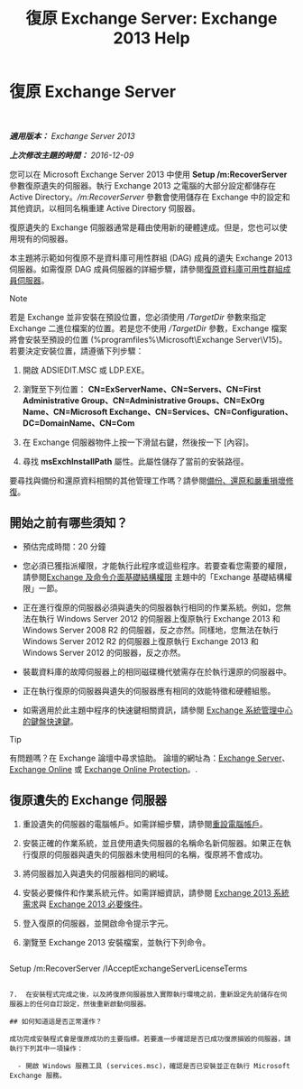 ﻿---
title: '復原 Exchange Server: Exchange 2013 Help'
TOCTitle: 復原 Exchange Server
ms:assetid: 46e9a1cf-b64c-43c3-a898-6171176da761
ms:mtpsurl: https://technet.microsoft.com/zh-tw/library/Dd876880(v=EXCHG.150)
ms:contentKeyID: 50473047
ms.date: 01/04/2018
mtps_version: v=EXCHG.150
ms.translationtype: HT
---

# 復原 Exchange Server

 

_**適用版本：** Exchange Server 2013_

_**上次修改主題的時間：** 2016-12-09_

您可以在 Microsoft Exchange Server 2013 中使用 **Setup /m:RecoverServer** 參數復原遺失的伺服器。執行 Exchange 2013 之電腦的大部分設定都儲存在 Active Directory。*/m:RecoverServer* 參數會使用儲存在 Exchange 中的設定和其他資訊，以相同名稱重建 Active Directory 伺服器。

復原遺失的 Exchange 伺服器通常是藉由使用新的硬體達成。但是，您也可以使用現有的伺服器。

本主題將示範如何復原不是資料庫可用性群組 (DAG) 成員的遺失 Exchange 2013 伺服器。如需復原 DAG 成員伺服器的詳細步驟，請參閱[復原資料庫可用性群組成員伺服器](recover-a-database-availability-group-member-server-exchange-2013-help.md)。

> [!NOTE]  
> 若是 Exchange 並非安裝在預設位置，您必須使用 <em>/TargetDir</em> 參數來指定 Exchange 二進位檔案的位置。若是您不使用 <em>/TargetDir</em> 參數，Exchange 檔案將會安裝至預設的位置 (%programfiles%\Microsoft\Exchange Server\V15)。<br />
> 若要決定安裝位置，請遵循下列步驟：
> <ol>
> <li><p>開啟 ADSIEDIT.MSC 或 LDP.EXE。</p></li>
> <li><p>瀏覽至下列位置： <strong>CN=ExServerName、CN=Servers、CN=First Administrative Group、CN=Administrative Groups、CN=ExOrg Name、CN=Microsoft Exchange、CN=Services、CN=Configuration、DC=DomainName、CN=Com</strong></p></li>
> <li><p>在 Exchange 伺服器物件上按一下滑鼠右鍵，然後按一下 [內容]。</p></li>
> <li><p>尋找 <strong>msExchInstallPath</strong> 屬性。此屬性儲存了當前的安裝路徑。</p></li>
> </ol>


要尋找與備份和還原資料相關的其他管理工作嗎？請參閱[備份、還原和嚴重損壞修復](backup-restore-and-disaster-recovery-exchange-2013-help.md)。

## 開始之前有哪些須知？

  - 預估完成時間：20 分鐘

  - 您必須已獲指派權限，才能執行此程序或這些程序。若要查看您需要的權限，請參閱[Exchange 及命令介面基礎結構權限](exchange-and-shell-infrastructure-permissions-exchange-2013-help.md) 主題中的「Exchange 基礎結構權限」一節。

  - 正在進行復原的伺服器必須與遺失的伺服器執行相同的作業系統。例如，您無法在執行 Windows Server 2012 的伺服器上復原執行 Exchange 2013 和 Windows Server 2008 R2 的伺服器，反之亦然。同樣地，您無法在執行 Windows Server 2012 R2 的伺服器上復原執行 Exchange 2013 和 Windows Server 2012 的伺服器，反之亦然。

  - 裝載資料庫的故障伺服器上的相同磁碟機代號需存在於執行還原的伺服器中。

  - 正在執行復原的伺服器與遺失的伺服器應有相同的效能特徵和硬體組態。

  - 如需適用於此主題中程序的快速鍵相關資訊，請參閱 [Exchange 系統管理中心的鍵盤快速鍵](keyboard-shortcuts-in-the-exchange-admin-center-exchange-online-protection-help.md)。


> [!TIP]  
> 有問題嗎？在 Exchange 論壇中尋求協助。 論壇的網址為：<a href="https://go.microsoft.com/fwlink/p/?linkid=60612">Exchange Server</a>、 <a href="https://go.microsoft.com/fwlink/p/?linkid=267542">Exchange Online</a> 或 <a href="https://go.microsoft.com/fwlink/p/?linkid=285351">Exchange Online Protection</a>。.




## 復原遺失的 Exchange 伺服器

1.  重設遺失的伺服器的電腦帳戶。如需詳細步驟，請參閱[重設電腦帳戶](https://go.microsoft.com/fwlink/p/?linkid=165388)。

2.  安裝正確的作業系統，並且使用遺失伺服器的名稱命名新伺服器。如果正在執行復原的伺服器與遺失的伺服器未使用相同的名稱，復原將不會成功。

3.  將伺服器加入與遺失的伺服器相同的網域。

4.  安裝必要條件和作業系統元件。如需詳細資訊，請參閱 [Exchange 2013 系統需求](exchange-2013-system-requirements-exchange-2013-help.md)與 [Exchange 2013 必要條件](exchange-2013-prerequisites-exchange-2013-help.md)。

5.  登入復原的伺服器，並開啟命令提示字元。

6.  瀏覽至 Exchange 2013 安裝檔案，並執行下列命令。
    
    ```powershell
Setup /m:RecoverServer /IAcceptExchangeServerLicenseTerms
```

7.  在安裝程式完成之後，以及將復原伺服器放入實際執行環境之前，重新設定先前儲存在伺服器上的任何自訂設定，然後重新啟動伺服器。

## 如何知道這是否正常運作？

成功完成安裝程式會是復原成功的主要指標。若要進一步確認是否已成功復原損毀的伺服器，請執行下列其中一項操作：

  - 開啟 Windows 服務工具 (services.msc)，確認是否已安裝並正在執行 Microsoft Exchange 服務。

